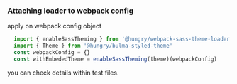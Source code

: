 ### Attaching loader to webpack config

apply on webpack config object
```ts
  import { enableSassTheming } from '@hungry/webpack-sass-theme-loader'
  import { Theme } from '@hungry/bulma-styled-theme'
  const webpackConfig = {}
  const withEmbededTheme = enableSassTheming(theme)(webpackConfig)
```

you can check details within test files.